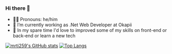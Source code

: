 ### Hi there 👋

- 🏳️‍🌈 Pronouns: he/him 
- 🔭 I’m currently working as .Net Web Developer at Okapii
- 🌱 In my spare time I'd love to improved some of my skills on front-end or back-end or learn a new tech
<!--- 👯 I’m looking to collaborate on ...-->
<!--- 🤔 I’m looking for help with ...-->
<!--- 💬 Ask me about anything! -->
<!--- 📫 How to reach me: ...-->
<!--- ⚡ Fun fact: -->

[![mrti259's GitHub
stats](https://github-readme-stats.vercel.app/api?username=mrti259&theme=vue-dark&show_icons=true&include_all_commits=true&count_private=true&line_height=40&disable_animations=true)](https://github.com/anuraghazra/github-readme-stats)
[![Top Langs](https://github-readme-stats.vercel.app/api/top-langs/?username=mrti259&theme=vue-dark)](https://github.com/anuraghazra/github-readme-stats)
